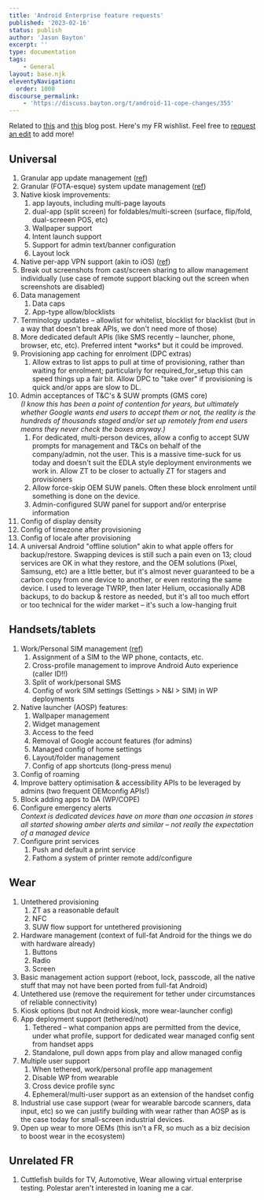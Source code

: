 ```yaml
---
title: 'Android Enterprise feature requests'
published: '2023-02-16'
status: publish
author: 'Jason Bayton'
excerpt: ''
type: documentation
tags: 
    - General
layout: base.njk
eleventyNavigation:
  order: 1000
discourse_permalink:
    - 'https://discuss.bayton.org/t/android-11-cope-changes/355'
---
```


Related to [this](/blog/2022/12/android-features-2023/) and [this](/blog/2019/01/what-id-like-to-see-from-android-enterprise-in-2019/) blog post. Here's my FR wishlist. Feel free to [request an edit](https://github.com/jasonbayton/11ty/blob/main/_src/android/android-enterprise-feature-requests.md) to add more!

## Universal

1. Granular app update management ([ref](https://bayton.org/blog/2022/12/android-features-2023/#Granular-app-update-management))
1. Granular (FOTA-esque) system update management ([ref](https://bayton.org/blog/2022/12/android-features-2023/#Granular-system-update-management))
1. Native kiosk improvements:
    1. app layouts, including multi-page layouts
    1. dual-app (split screen) for foldables/multi-screen (surface, flip/fold, dual-screeen POS, etc)
    1. Wallpaper support
    1. Intent launch support
    1. Support for admin text/banner configuration
    1. Layout lock
1. Native per-app VPN support (akin to iOS) ([ref](https://bayton.org/blog/2019/01/what-id-like-to-see-from-android-enterprise-in-2019/#Native-Per-app-VPN))
1. Break out screenshots from cast/screen sharing to allow management individually (use case of remote support blacking out the screen when screenshots are disabled)
1. Data management
    1. Data caps
    1. App-type allow/blocklists
1. Terminology updates – allowlist for whitelist, blocklist for blacklist (but in a way that doesn't break APIs, we don't need more of those)
1. More dedicated default APIs (like SMS recently – launcher, phone, browser, etc, etc). Preferred intent \*works\* but it could be improved.
1. Provisioning app caching for enrolment (DPC extras)
    1. Allow extras to list apps to pull at time of provisioning, rather than waiting for enrolment; particularly for required\_for\_setup this can speed things up a fair bit. Allow DPC to "take over" if provisioning is quick and/or apps are slow to DL.
1. Admin acceptances of T&C's & SUW prompts (GMS core)  
_(I know this has been a point of contention for years, but ultimately whether Google wants end users to accept them or not, the reality is the hundreds of thousands staged and/or set up remotely from end users means they never check the boxes anyway.)_
    1. For dedicated, multi-person devices, allow a config to accept SUW prompts for management and T&Cs on behalf of the company/admin, not the user. This is a massive time-suck for us today and doesn't suit the EDLA style deployment environments we work in. Allow ZT to be closer to actually ZT for stagers and provisioners
    1. Allow force-skip OEM SUW panels. Often these block enrolment until something is done on the device.
    1. Admin-configured SUW panel for support and/or enterprise information
1. Config of display density
1. Config of timezone after provisioning
1. Config of locale after provisioning
1. A universal Android "offline solution" akin to what apple offers for backup/restore. Swapping devices is still such a pain even on 13; cloud services are OK in what they restore, and the OEM solutions (Pixel, Samsung, etc) are a little better, but it's almost never guaranteed to be a carbon copy from one device to another, or even restoring the same device. I used to leverage TWRP, then later Helium, occasionally ADB backups, to do backup & restore as needed, but it's all too much effort or too technical for the wider market – it's such a low-hanging fruit

## Handsets/tablets

1. Work/Personal SIM management ([ref](https://bayton.org/blog/2019/01/what-id-like-to-see-from-android-enterprise-in-2019/#Work-profile-SIM-management))
    1. Assignment of a SIM to the WP phone, contacts, etc.
    1. Cross-profile management to improve Android Auto experience (caller ID!!)
    1. Split of work/personal SMS
    1. Config of work SIM settings (Settings \> N&I \> SIM) in WP deployments
1. Native launcher (AOSP) features:
    1. Wallpaper management
    1. Widget management
    1. Access to the feed
    1. Removal of Google account features (for admins)
    1. Managed config of home settings
    1. Layout/folder management
    1. Config of app shortcuts (long-press menu)
1. Config of roaming
1. Improve battery optimisation & accessibility APIs to be leveraged by admins (two frequent OEMconfig APIs!)
1. Block adding apps to DA (WP/COPE)
1. Configure emergency alerts  
_Context is dedicated devices have on more than one occasion in stores all started showing amber alerts and similar – not really the expectation of a managed device_
1. Configure print services
    1. Push and default a print service
    1. Fathom a system of printer remote add/configure

## Wear

1. Untethered provisioning
    1. ZT as a reasonable default
    1. NFC
    1. SUW flow support for untethered provisioning
1. Hardware management (context of full-fat Android for the things we do with hardware already)
    1. Buttons
    1. Radio 
    1. Screen
1. Basic management action support (reboot, lock, passcode, all the native stuff that may not have been ported from full-fat Android)
1. Untethered use (remove the requirement for tether under circumstances of reliable connectivity)
1. Kiosk options (but not Android kiosk, more wear-launcher config)
1. App deployment support (tethered/not)
    1. Tethered – what companion apps are permitted from the device, under what profile, support for dedicated wear managed config sent from handset apps
    1. Standalone, pull down apps from play and allow managed config
1. Multiple user support
    1. When tethered, work/personal profile app management
    1. Disable WP from wearable
    1. Cross device profile sync
    1. Ephemeral/multi-user support as an extension of the handset config
1. Industrial use case support (wear for wearable barcode scanners, data input, etc) so we can justify building with wear rather than AOSP as is the case today for small-screen industrial devices.
1. Open up wear to more OEMs (this isn't a FR, so much as a biz decision to boost wear in the ecosystem)

## Unrelated FR

1. Cuttlefish builds for TV, Automotive, Wear allowing virtual enterprise testing. Polestar aren't interested in loaning me a car.